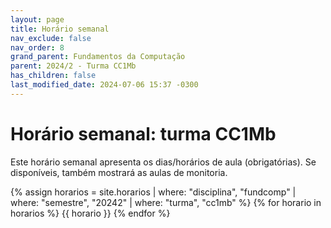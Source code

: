```yaml
---
layout: page
title: Horário semanal
nav_exclude: false
nav_order: 8
grand_parent: Fundamentos da Computação
parent: 2024/2 - Turma CC1Mb
has_children: false
last_modified_date: 2024-07-06 15:37 -0300
---
```


# Horário semanal: turma CC1Mb

Este horário semanal apresenta os dias/horários de aula (obrigatórias). Se
disponíveis, também mostrará as aulas de monitoria.

{% assign horarios = site.horarios
     | where: "disciplina", "fundcomp"
     | where: "semestre", "20242"
     | where: "turma", "cc1mb" %}
{% for horario in horarios %}
{{ horario }}
{% endfor %}
